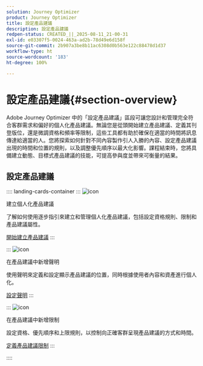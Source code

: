 ```yaml
---
solution: Journey Optimizer
product: Journey Optimizer
title: 設定產品建議
description: 設定產品建議
redpen-status: CREATED_||_2025-08-11_21-00-31
exl-id: e03307f5-0024-463a-ad2b-78d49e6d158f
source-git-commit: 2b907a3be8b11ac6308d0b563e122c88478d1d37
workflow-type: ht
source-wordcount: '183'
ht-degree: 100%

---
```


# 設定產品建議{#section-overview}

Adobe Journey Optimizer 中的「設定產品建議」區段可讓您設計和管理完全符合客群需求和偏好的個人化產品建議。無論您是從頭開始建立產品建議、定義其刊登版位，還是微調資格和頻率等限制，這些工具都有助於確保在適當的時間將訊息傳達給適當的人。您將探索如何針對不同內容製作引人入勝的內容、設定產品建議出現的時間和位置的規則，以及調整優先順序以最大化影響。課程結束時，您將具備建立動態、目標式產品建議的技能，可提高參與度並帶來可衡量的結果。

## 設定產品建議

:::: landing-cards-container
:::
![icon](https://cdn.experienceleague.adobe.com/icons/circle-play.svg)

建立個人化產品建議

了解如何使用逐步指引來建立和管理個人化產品建議，包括設定資格規則、限制和產品建議屬性。

[開始建立產品建議](../using/offers/offer-library/creating-personalized-offers.md)
:::

:::
![icon](https://cdn.experienceleague.adobe.com/icons/puzzle-piece.svg)

在產品建議中新增聲明

使用聲明來定義和設定顯示產品建議的位置，同時根據使用者內容和資產進行個人化。

[設定聲明](../using/offers/offer-library/add-representations.md)
:::

:::
![icon](https://cdn.experienceleague.adobe.com/icons/bullseye.svg)

在產品建議中新增限制

設定資格、優先順序和上限規則，以控制向正確客群呈現產品建議的方式和時間。

[定義產品建議限制](../using/offers/offer-library/add-constraints.md)
:::

::::
